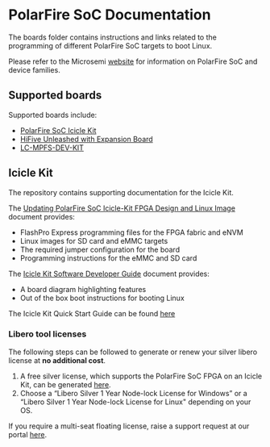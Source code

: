 # PolarFire SoC Documentation

The boards folder contains instructions and links related to the programming of different PolarFire SoC targets to boot Linux.

Please refer to the Microsemi [website](https://www.microsemi.com/product-directory/soc-fpgas/5498-polarfire-soc-fpga#resources) for information on PolarFire SoC and device families.

## Supported boards

Supported boards include:

- [PolarFire SoC Icicle Kit](https://mi-v-ecosystem.github.io/redirects/boards-mpfs-icicle-kit-es)
- [HiFive Unleashed with Expansion Board](https://mi-v-ecosystem.github.io/redirects/mpfs-dev-kit_MPFS-DEV-KIT_user_guide)
- [LC-MPFS-DEV-KIT](https://mi-v-ecosystem.github.io/redirects/lc-mpfs-dev-kit_LC-MPFS-DEV-KIT_user_guide)

## Icicle Kit

The repository contains supporting documentation for the Icicle Kit.

The [Updating PolarFire SoC Icicle-Kit FPGA Design and Linux Image](https://mi-v-ecosystem.github.io/redirects/updating-icicle-kit_updating-icicle-kit-design-and-linux) document provides:

- FlashPro Express programming files for the FPGA fabric and eNVM
- Linux images for SD card and eMMC targets
- The required jumper configuration for the board
- Programming instructions for the eMMC and SD card

The [Icicle Kit Software Developer Guide](https://mi-v-ecosystem.github.io/redirects/icicle-kit-sw-developer-guide_icicle-kit-sw-developer-guide) document provides:

- A board diagram highlighting features
- Out of the box boot instructions for booting Linux

The Icicle Kit Quick Start Guide can be found [here](https://www.microsemi.com/products/fpga-soc/polarfire-soc-icicle-quick-start-guide#overview%22)

### Libero tool licenses

The following steps can be followed to generate or renew your silver libero license at **no additional cost**.

1. A free silver license, which supports the PolarFire SoC FPGA on an Icicle Kit, can be generated [here](http://soc.microsemi.com/Portal/DPortal.aspx?v=24).
2. Choose a “Libero Silver 1 Year Node-lock License for Windows” or a “Libero Silver 1 Year Node-lock License for Linux" depending on your OS.

If you require a multi-seat floating license, raise a support request at our portal [here](https://soc.microsemi.com/Portal/Default.aspx).
